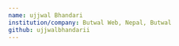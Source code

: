 ```yaml
---
name: ujjwal Bhandari
institution/company: Butwal Web, Nepal, Butwal
github: ujjwalbhandarii
---
```


